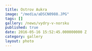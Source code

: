 ```yaml
---
title: Ostrov Aukra
image: "/media/aDSCN0988.JPG"
tags: []
gallery: /news/vydry-v-norsku
published: true
date: 2016-05-16 15:52:45.000000000 Z
category: gallery
layout: photo
---
```

